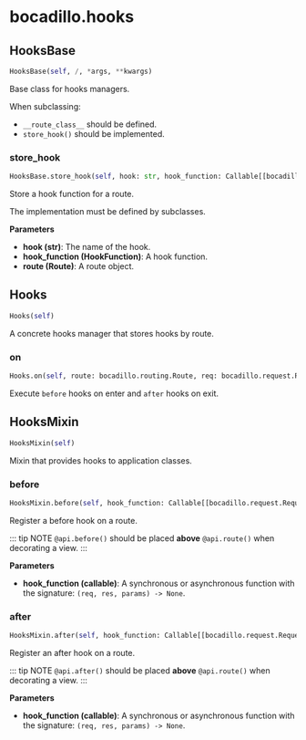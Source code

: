 # bocadillo.hooks

## HooksBase
```python
HooksBase(self, /, *args, **kwargs)
```
Base class for hooks managers.

When subclassing:

- `__route_class__` should be defined.
- `store_hook()` should be implemented.

### store_hook
```python
HooksBase.store_hook(self, hook: str, hook_function: Callable[[bocadillo.request.Request, bocadillo.response.Response, dict], Coroutine], route: bocadillo.routing.Route)
```
Store a hook function for a route.

The implementation must be defined by subclasses.

__Parameters__


- __hook (str)__:
    The name of the hook.
- __hook_function (HookFunction)__:
    A hook function.
- __route (Route)__:
    A route object.

## Hooks
```python
Hooks(self)
```
A concrete hooks manager that stores hooks by route.
### on
```python
Hooks.on(self, route: bocadillo.routing.Route, req: bocadillo.request.Request, res: bocadillo.response.Response, params: dict)
```
Execute `before` hooks on enter and `after` hooks on exit.
## HooksMixin
```python
HooksMixin(self)
```
Mixin that provides hooks to application classes.
### before
```python
HooksMixin.before(self, hook_function: Callable[[bocadillo.request.Request, bocadillo.response.Response, dict], Coroutine], *args, **kwargs)
```
Register a before hook on a route.

::: tip NOTE
`@api.before()` should be placed  **above** `@api.route()`
when decorating a view.
:::

__Parameters__

- __hook_function (callable)__:            A synchronous or asynchronous function with the signature:
    `(req, res, params) -> None`.

### after
```python
HooksMixin.after(self, hook_function: Callable[[bocadillo.request.Request, bocadillo.response.Response, dict], Coroutine], *args, **kwargs)
```
Register an after hook on a route.

::: tip NOTE
`@api.after()` should be placed **above** `@api.route()`
when decorating a view.
:::

__Parameters__

- __hook_function (callable)__:            A synchronous or asynchronous function with the signature:
    `(req, res, params) -> None`.

